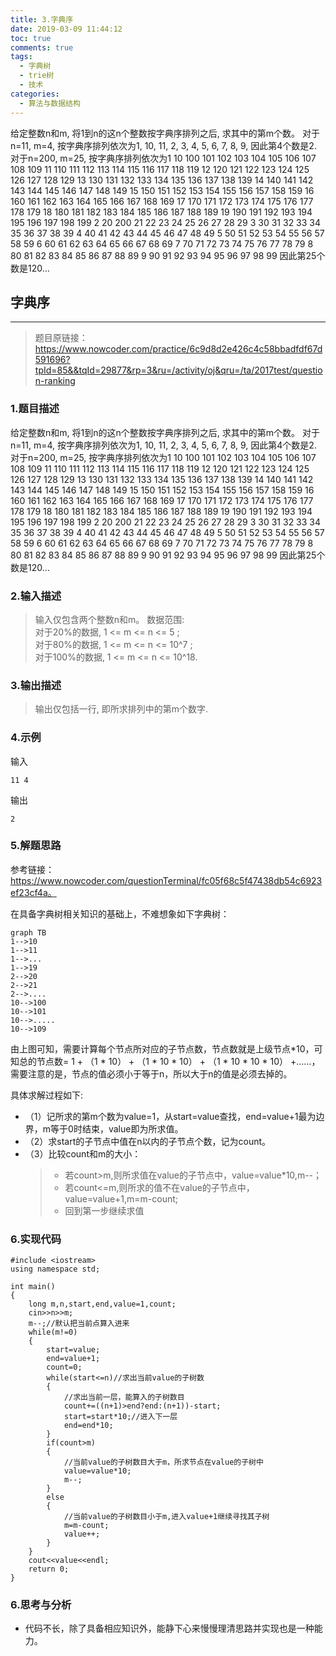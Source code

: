 ```yaml
---
title: 3.字典序 
date: 2019-03-09 11:44:12
toc: true
comments: true
tags:
  - 字典树
  - trie树
  - 技术
categories:
  - 算法与数据结构
---
```

给定整数n和m, 将1到n的这n个整数按字典序排列之后, 求其中的第m个数。
对于n=11, m=4, 按字典序排列依次为1, 10, 11, 2, 3, 4, 5, 6, 7, 8, 9, 因此第4个数是2. 
对于n=200, m=25, 按字典序排列依次为1 10 100 101 102 103 104 105 106 107 108 109 11 110 111 112 113 114 115 116 117 118 119 12 120 121 122 123 124 125 126 127 128 129 13 130 131 132 133 134 135 136 137 138 139 14 140 141 142 143 144 145 146 147 148 149 15 150 151 152 153 154 155 156 157 158 159 16 160 161 162 163 164 165 166 167 168 169 17 170 171 172 173 174 175 176 177 178 179 18 180 181 182 183 184 185 186 187 188 189 19 190 191 192 193 194 195 196 197 198 199 2 20 200 21 22 23 24 25 26 27 28 29 3 30 31 32 33 34 35 36 37 38 39 4 40 41 42 43 44 45 46 47 48 49 5 50 51 52 53 54 55 56 57 58 59 6 60 61 62 63 64 65 66 67 68 69 7 70 71 72 73 74 75 76 77 78 79 8 80 81 82 83 84 85 86 87 88 89 9 90 91 92 93 94 95 96 97 98 99 因此第25个数是120…
<!--more-->

## 字典序 
------------------------------------------------------------
> 题目原链接：https://www.nowcoder.com/practice/6c9d8d2e426c4c58bbadfdf67d591696?tpId=85&&tqId=29877&rp=3&ru=/activity/oj&qru=/ta/2017test/question-ranking

### 1.题目描述   
给定整数n和m, 将1到n的这n个整数按字典序排列之后, 求其中的第m个数。
对于n=11, m=4, 按字典序排列依次为1, 10, 11, 2, 3, 4, 5, 6, 7, 8, 9, 因此第4个数是2. 
对于n=200, m=25, 按字典序排列依次为1 10 100 101 102 103 104 105 106 107 108 109 11 110 111 112 113 114 115 116 117 118 119 12 120 121 122 123 124 125 126 127 128 129 13 130 131 132 133 134 135 136 137 138 139 14 140 141 142 143 144 145 146 147 148 149 15 150 151 152 153 154 155 156 157 158 159 16 160 161 162 163 164 165 166 167 168 169 17 170 171 172 173 174 175 176 177 178 179 18 180 181 182 183 184 185 186 187 188 189 19 190 191 192 193 194 195 196 197 198 199 2 20 200 21 22 23 24 25 26 27 28 29 3 30 31 32 33 34 35 36 37 38 39 4 40 41 42 43 44 45 46 47 48 49 5 50 51 52 53 54 55 56 57 58 59 6 60 61 62 63 64 65 66 67 68 69 7 70 71 72 73 74 75 76 77 78 79 8 80 81 82 83 84 85 86 87 88 89 9 90 91 92 93 94 95 96 97 98 99 因此第25个数是120…

### 2.输入描述
> 输入仅包含两个整数n和m。
数据范围:    
对于20%的数据, 1 <= m <= n <= 5 ;    
对于80%的数据, 1 <= m <= n <= 10^7 ;    
对于100%的数据, 1 <= m <= n <= 10^18.

### 3.输出描述
> 输出仅包括一行, 即所求排列中的第m个数字.

### 4.示例
输入
```
11 4
```
输出
```
2
```

### 5.解题思路
参考链接：https://www.nowcoder.com/questionTerminal/fc05f68c5f47438db54c6923ef23cf4a。   

在具备字典树相关知识的基础上，不难想象如下字典树：
```
graph TB
1-->10
1-->11
1-->...
1-->19
2-->20
2-->21
2-->....
10-->100
10-->101
10-->.....
10-->109
```
由上图可知，需要计算每个节点所对应的子节点数，节点数就是上级节点*10，可知总的节点数= 1 + （1 * 10） + （1 * 10 * 10） + （1 * 10  * 10 * 10） +……，需要注意的是，节点的值必须小于等于n，所以大于n的值是必须去掉的。

具体求解过程如下: 
* （1）记所求的第m个数为value=1，从start=value查找，end=value+1最为边界，m等于0时结束，value即为所求值。
* （2）求start的子节点中值在n以内的子节点个数，记为count。
* （3）比较count和m的大小：
     > * 若count>m,则所求值在value的子节点中，value=value\*10,m--；   
     > * 若count<=m,则所求的值不在value的子节点中，value=value+1,m=m-count;
     > * 回到第一步继续求值

### 6.实现代码
```
#include <iostream>
using namespace std;
 
int main()
{
    long m,n,start,end,value=1,count;
    cin>>n>>m;
    m--;//默认把当前点算入进来
    while(m!=0)
    {
        start=value;
        end=value+1;
        count=0;
        while(start<=n)//求出当前value的子树数
        {
            //求出当前一层，能算入的子树数目
            count+=((n+1)>end?end:(n+1))-start;
            start=start*10;//进入下一层
            end=end*10;
        }
        if(count>m)
        {
            //当前value的子树数目大于m，所求节点在value的子树中
            value=value*10;
            m--;
        }
        else
        {
            //当前value的子树数目小于m,进入value+1继续寻找其子树
            m=m-count;
            value++;
        }
    }
    cout<<value<<endl;
    return 0;
}
```

### 6.思考与分析
* 代码不长，除了具备相应知识外，能静下心来慢慢理清思路并实现也是一种能力。